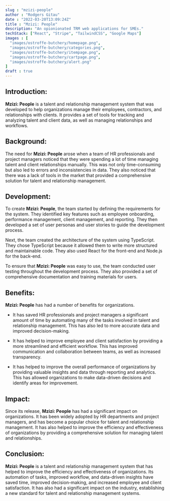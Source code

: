 ```yaml
---
slug : "mzizi-people"
author : "Rodgers Gitau"
date : "2022-03-20T13:09:24Z"
title : "Mzizi: People"
description: "An opionionated TRM web applications for SMEs."
techStack: ["React", "Stripe", "TailwindCSS", "Google Maps"]
images : [
  "images/ostroffe-butchery/homepage.png",
  "images/ostroffe-butchery/categories.png",
  "images/ostroffe-butchery/itempage.png",
  "images/ostroffe-butchery/cartpage.png",
  "images/ostroffe-butchery/alert.png"
]
draft : true
---
```


## Introduction:

**Mzizi: People** is a talent and relationship management system that was developed to help organizations manage their employees, contractors, and relationships with clients. It provides a set of tools for tracking and analyzing talent and client data, as well as managing relationships and workflows.

## Background:

The need for **Mzizi: People** arose when a team of HR professionals and project managers noticed that they were spending a lot of time managing talent and client relationships manually. This was not only time-consuming but also led to errors and inconsistencies in data. They also noticed that there was a lack of tools in the market that provided a comprehensive solution for talent and relationship management.

## Development:

To create **Mzizi: People**, the team started by defining the requirements for the system. They identified key features such as employee onboarding, performance management, client management, and reporting. They then developed a set of user personas and user stories to guide the development process.

Next, the team created the architecture of the system using TypeScript. They chose TypeScript because it allowed them to write more structured and maintainable code. They also used React for the front-end and Node.js for the back-end.

To ensure that **Mzizi: People** was easy to use, the team conducted user testing throughout the development process. They also provided a set of comprehensive documentation and training materials for users.

## Benefits:

**Mzizi: People** has had a number of benefits for organizations. 

- It has saved HR professionals and project managers a significant amount of time by automating many of the tasks involved in talent and relationship management. This has also led to more accurate data and improved decision-making.

- It has helped to improve employee and client satisfaction by providing a more streamlined and efficient workflow. This has improved communication and collaboration between teams, as well as increased transparency.

- It has helped to improve the overall performance of organizations by providing valuable insights and data through reporting and analytics. This has allowed organizations to make data-driven decisions and identify areas for improvement.

## Impact:

Since its release, **Mzizi: People** has had a significant impact on organizations. It has been widely adopted by HR departments and project managers, and has become a popular choice for talent and relationship management. It has also helped to improve the efficiency and effectiveness of organizations by providing a comprehensive solution for managing talent and relationships.

## Conclusion:

**Mzizi: People** is a talent and relationship management system that has helped to improve the efficiency and effectiveness of organizations. Its automation of tasks, improved workflow, and data-driven insights have saved time, improved decision-making, and increased employee and client satisfaction. It has also had a significant impact on the industry, establishing a new standard for talent and relationship management systems.

